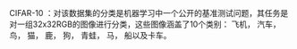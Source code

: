 CIFAR-10 ：对该数据集的分类是机器学习中一个公开的基准测试问题，其任务是对一组32x32RGB的图像进行分类，这些图像涵盖了10个类别：
飞机， 汽车， 鸟， 猫， 鹿， 狗， 青蛙， 马， 船以及卡车。


